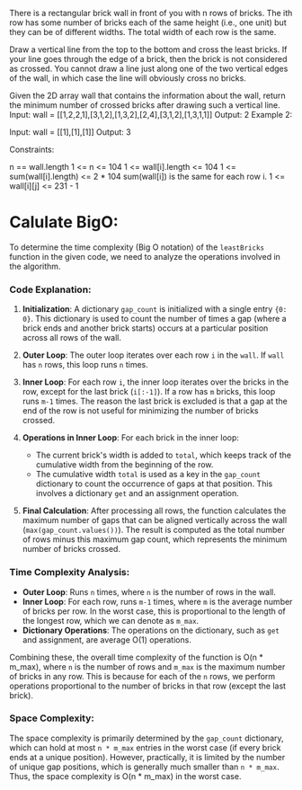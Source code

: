 There is a rectangular brick wall in front of you with n rows of bricks. The ith row has some number of bricks each of the same height (i.e., one unit) but they can be of different widths. The total width of each row is the same.

Draw a vertical line from the top to the bottom and cross the least bricks. If your line goes through the edge of a brick, then the brick is not considered as crossed. You cannot draw a line just along one of the two vertical edges of the wall, in which case the line will obviously cross no bricks.

Given the 2D array wall that contains the information about the wall, return the minimum number of crossed bricks after drawing such a vertical line.
Input: wall = [[1,2,2,1],[3,1,2],[1,3,2],[2,4],[3,1,2],[1,3,1,1]]
Output: 2
Example 2:

Input: wall = [[1],[1],[1]]
Output: 3
 

Constraints:

n == wall.length
1 <= n <= 104
1 <= wall[i].length <= 104
1 <= sum(wall[i].length) <= 2 * 104
sum(wall[i]) is the same for each row i.
1 <= wall[i][j] <= 231 - 1

# Calulate BigO:
To determine the time complexity (Big O notation) of the `leastBricks` function in the given code, we need to analyze the operations involved in the algorithm.

### Code Explanation:
1. **Initialization**: A dictionary `gap_count` is initialized with a single entry `{0: 0}`. This dictionary is used to count the number of times a gap (where a brick ends and another brick starts) occurs at a particular position across all rows of the wall.

2. **Outer Loop**: The outer loop iterates over each row `i` in the `wall`. If `wall` has `n` rows, this loop runs `n` times.

3. **Inner Loop**: For each row `i`, the inner loop iterates over the bricks in the row, except for the last brick (`i[:-1]`). If a row has `m` bricks, this loop runs `m-1` times. The reason the last brick is excluded is that a gap at the end of the row is not useful for minimizing the number of bricks crossed.

4. **Operations in Inner Loop**: For each brick in the inner loop:
   - The current brick's width is added to `total`, which keeps track of the cumulative width from the beginning of the row.
   - The cumulative width `total` is used as a key in the `gap_count` dictionary to count the occurrence of gaps at that position. This involves a dictionary `get` and an assignment operation.

5. **Final Calculation**: After processing all rows, the function calculates the maximum number of gaps that can be aligned vertically across the wall (`max(gap_count.values())`). The result is computed as the total number of rows minus this maximum gap count, which represents the minimum number of bricks crossed.

### Time Complexity Analysis:
- **Outer Loop**: Runs `n` times, where `n` is the number of rows in the wall.
- **Inner Loop**: For each row, runs `m-1` times, where `m` is the average number of bricks per row. In the worst case, this is proportional to the length of the longest row, which we can denote as `m_max`.
- **Dictionary Operations**: The operations on the dictionary, such as `get` and assignment, are average O(1) operations.

Combining these, the overall time complexity of the function is O(n * m_max), where `n` is the number of rows and `m_max` is the maximum number of bricks in any row. This is because for each of the `n` rows, we perform operations proportional to the number of bricks in that row (except the last brick).

### Space Complexity:
The space complexity is primarily determined by the `gap_count` dictionary, which can hold at most `n * m_max` entries in the worst case (if every brick ends at a unique position). However, practically, it is limited by the number of unique gap positions, which is generally much smaller than `n * m_max`. Thus, the space complexity is O(n * m_max) in the worst case.